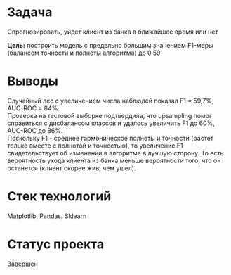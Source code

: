 # Задача
Cпрогнозировать, уйдёт клиент из банка в ближайшее время или нет

**Цель:**  построить модель с предельно большим значением F1-меры (балансом точности и полноты алгоритма) до 0.59

# Выводы
Случайный лес с увеличением числа наблюдей показал F1 = 59,7%, AUC-ROC = 84%.
<br>Проверка на тестовой выборке подтвердила, что upsampling помог справиться с дисбалансом классов и удалось увеличить F1 до 60%, AUC-ROC до 86%.
<br>Поскольку F1 - среднее гармоническое полноты и точности (растет только вместе с полнотой и точностью), то увеличение F1 свидетельствует об изменении в алгоритме в лучшую сторону. То есть вероятность ухода клиента из банка меньше вероятности того, что он останется (клиент скорее жив, чем ушел).

# Стек технологий
Matplotlib, Pandas, Sklearn

# Статус проекта
Завершен

